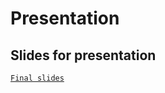 # Presentation

## Slides for presentation
[`Final slides`](https://gitlab.ethz.ch/nsg/students/projects/2022/ma-2022_packet_transformer/-/jobs/artifacts/main/raw/presentation/slides.pdf?job=compile_slides)
